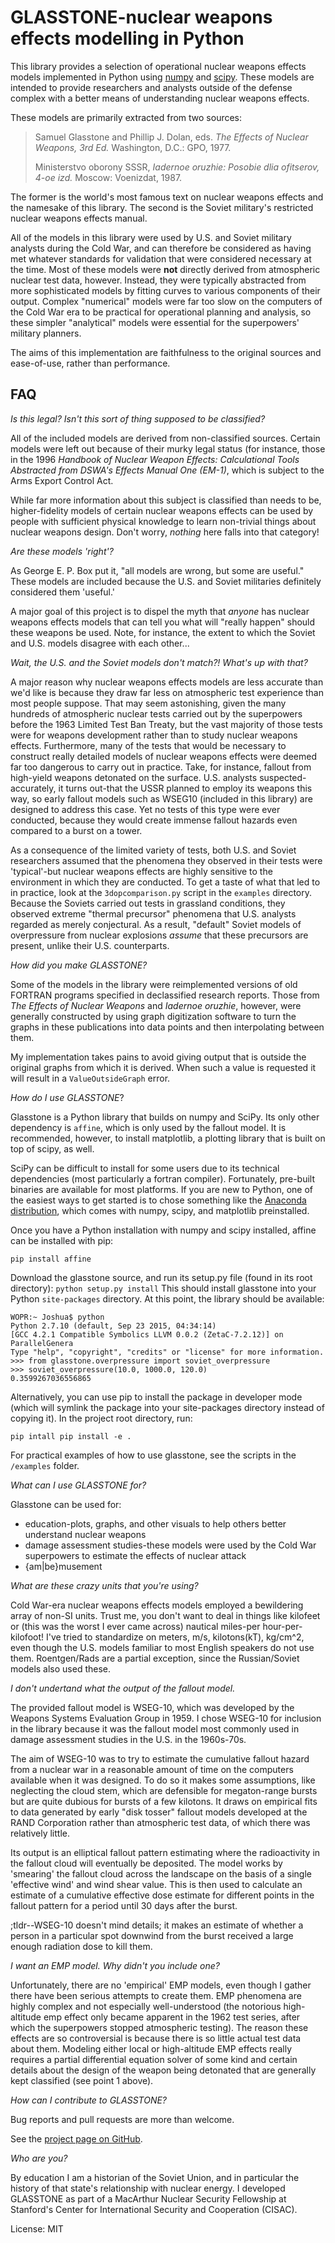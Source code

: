 GLASSTONE-nuclear weapons effects modelling in Python
=====================================================

This library provides a selection of operational nuclear weapons effects models
implemented in Python using [numpy](http://www.numpy.org/) and [scipy](https://www.scipy.org/scipylib/index.html). These models are intended to provide
researchers and analysts outside of the defense complex with a better means of
understanding nuclear weapons effects.

These models are primarily extracted from two sources:

>Samuel Glasstone and Phillip J. Dolan, eds. *The Effects of Nuclear Weapons, 3rd Ed.*
Washington, D.C.: GPO, 1977.
>
>Ministerstvo oborony SSSR, *Iadernoe oruzhie: Posobie dlia ofitserov, 4-oe izd.*
Moscow: Voenizdat, 1987.

The former is the world's most famous text on nuclear weapons effects and the namesake
of this library. The second is the Soviet military's restricted nuclear weapons
effects manual.

All of the models in this library were used by U.S. and Soviet military analysts
during the Cold War, and can therefore be considered as having met whatever standards
for validation that were considered necessary at the time. Most of these models were
**not** directly derived from atmospheric nuclear test data, however. Instead, they
were typically abstracted from more sophisticated models by fitting curves to
various components of their output. Complex "numerical" models were far too slow on
the computers of the Cold War era to be practical for operational planning and
analysis, so these simpler "analytical" models were essential for the superpowers'
military planners.

The aims of this implementation are faithfulness to the original sources and ease-of-use, rather than performance.


FAQ
---

*Is this legal? Isn't this sort of thing supposed to be classified?*

All of the included models are derived from non-classified sources. Certain models
were left out because of their murky legal status (for instance, those in the 1996
*Handbook of Nuclear Weapon Effects: Calculational Tools Abstracted from DSWA's
Effects Manual One (EM-1)*, which is subject to the Arms Export Control Act.

While far more information about this subject is classified than needs to be, higher-fidelity models of certain nuclear weapons effects can be used by people with
sufficient physical knowledge to learn non-trivial things about nuclear weapons
design. Don't worry, *nothing* here falls into that category!

*Are these models 'right'?*

As George E. P. Box put it, "all models are wrong, but some are useful." These models
are included because the U.S. and Soviet militaries definitely considered them
'useful.'

A major goal of this project is to dispel the myth that *anyone* has nuclear
weapons effects models that can tell you what will "really happen" should these
weapons be used. Note, for instance, the extent to which the Soviet and U.S. models
disagree with each other...

*Wait, the U.S. and the Soviet models don't match?! What's up with that?*

A major reason why nuclear weapons effects models are less accurate than we'd like is
because they draw far less on atmospheric test experience than most people suppose.
That may seem astonishing, given the many hundreds of atmospheric nuclear tests
carried out by the superpowers before the 1963 Limited Test Ban Treaty, but the vast
majority of those tests were for weapons development rather than to study nuclear
weapons effects. Furthermore, many of the tests that would be necessary to construct
really detailed models of nuclear weapons effects were deemed far too dangerous to
carry out in practice. Take, for instance, fallout from high-yield weapons detonated
on the surface. U.S. analysts suspected-accurately, it turns out-that the USSR planned
to employ its weapons this way, so early fallout models such as WSEG10 (included in
this library) are designed to address this case. Yet no tests of this type were ever
conducted, because they would create immense fallout hazards even compared to a burst
on a tower.

As a consequence of the limited variety of tests, both U.S. and Soviet
researchers assumed that the phenomena they observed in their tests were 'typical'-but
nuclear weapons effects are highly sensitive to the environment in which they are
conducted. To get a taste of what that led to in practice, look at the ```3dopcomparison.py``` script in the ```examples``` directory. Because the Soviets carried out tests
in grassland conditions, they observed extreme "thermal precursor" phenomena that
U.S. analysts regarded as merely conjectural. As a result, "default" Soviet
models of overpressure from nuclear explosions *assume* that these precursors are
present, unlike their U.S. counterparts.

*How did you make GLASSTONE?*

Some of the models in the library were reimplemented versions of old FORTRAN programs
specified in declassified research reports. Those from *The Effects of Nuclear Weapons* and *Iadernoe oruzhie*, however, were generally constructed by using graph
digitization software to turn the graphs in these publications into data points and
then interpolating between them.

My implementation takes pains to avoid giving output that is outside the original
graphs from which it is derived. When such a value is requested it will result in a
`ValueOutsideGraph` error.

*How do I use GLASSTONE*?

Glasstone is a Python library that builds on numpy and SciPy. Its only other
dependency is `affine`, which is only used by the fallout model. It is recommended,
however, to install matplotlib, a plotting library that is built on top of scipy, as
well.

SciPy can be difficult to install for some users due to its technical dependencies
(most particularly a fortran compiler). Fortunately, pre-built binaries are available
for most platforms. If you are new to Python, one of the easiest ways to get
started is to chose something like the [Anaconda distribution](https://www.continuum.io/downloads), which comes with numpy, scipy, and matplotlib preinstalled.

Once you have a Python installation with numpy and scipy installed, affine can be
installed with pip:

`pip install affine`

Download the glasstone source, and run its setup.py file (found in its root directory):
`python setup.py install`
This should install glasstone into your Python `site-packages` directory. At this
point, the library should be available:
```
WOPR:~ Joshua$ python
Python 2.7.10 (default, Sep 23 2015, 04:34:14) 
[GCC 4.2.1 Compatible Symbolics LLVM 0.0.2 (ZetaC-7.2.12)] on ParallelGenera
Type "help", "copyright", "credits" or "license" for more information.
>>> from glasstone.overpressure import soviet_overpressure
>>> soviet_overpressure(10.0, 1000.0, 120.0)
0.3599267036556865
```
Alternatively, you can use pip to install the package in developer mode (which will
symlink the package into your site-packages directory instead of copying it). In the
project root directory, run:
```
pip intall pip install -e .
```

For practical examples of how to use glasstone, see the scripts in the `/examples`
folder.

*What can I use GLASSTONE for?*

Glasstone can be used for:
* education-plots, graphs, and other visuals to help others better understand nuclear weapons
* damage assessment studies-these models were used by the Cold War superpowers to estimate the effects of nuclear attack
* {am|be}musement

*What are these crazy units that you're using?*

Cold War-era nuclear weapons effects models employed a bewildering array of non-SI
units. Trust me, you don't want to deal in things like kilofeet or (this was the worst
I ever came across) nautical miles-per hour-per-kilofoot! I've tried to standardize on
meters, m/s, kilotons(kT), kg/cm^2, even though the U.S. models familiar to most
English speakers do not use them. Roentgen/Rads are a partial exception, since the
Russian/Soviet models also used these.

*I don't undertand what the output of the fallout model.*

The provided fallout model is WSEG-10, which was developed by the Weapons Systems
Evaluation Group in 1959. I chose WSEG-10 for inclusion in the library because it was
the fallout model most commonly used in damage assessment studies in the U.S. in the
1960s-70s. 

The aim of WSEG-10 was to try to estimate the cumulative fallout hazard from a nuclear
war in a reasonable amount of time on the computers available when it was designed. To
do so it makes some assumptions, like neglecting the cloud stem, which are defensible
for megaton-range bursts but are quite dubious for bursts of a few kilotons. It draws
on empirical fits to data generated by early "disk tosser" fallout models developed at
the RAND Corporation rather than atmospheric test data, of which there was relatively
little.

Its output is an elliptical fallout pattern estimating where the radioactivity in the
fallout cloud will eventually be deposited. The model works by 'smearing' the fallout
cloud across the landscape on the basis of a single 'effective wind' and wind shear
value. This is then used to calculate an estimate of a cumulative effective dose
estimate for different points in the fallout pattern for a period until 30 days after
the burst. 

;tldr--WSEG-10 doesn't mind details; it makes an estimate of whether a person in a
particular spot downwind from the burst received a large enough radiation dose to kill
them.

*I want an EMP model. Why didn't you include one?*

Unfortunately, there are no 'empirical' EMP models, even though I gather there have
been serious attempts to create them. EMP phenomena are highly complex and not
especially well-understood (the notorious high-altitude emp effect only became
apparent in the 1962 test series, after which the superpowers stopped atmospheric
testing). The reason these effects are so controversial is because there is so little
actual test data about them. Modeling either local or high-altitude EMP effects really
requires a partial differential equation solver of some kind and certain details about
the design of the weapon being detonated that are generally kept classified (see point
1 above).

*How can I contribute to GLASSTONE?*

Bug reports and pull requests are more than welcome. 

See the [project page on GitHub](https://github.com/GOFAI/glasstone).

*Who are you?*

By education I am a historian of the Soviet Union, and in particular the history of
that state's relationship with nuclear energy. I developed GLASSTONE as part of a
MacArthur Nuclear Security Fellowship at Stanford's Center for International Security
and Cooperation (CISAC).

License: MIT